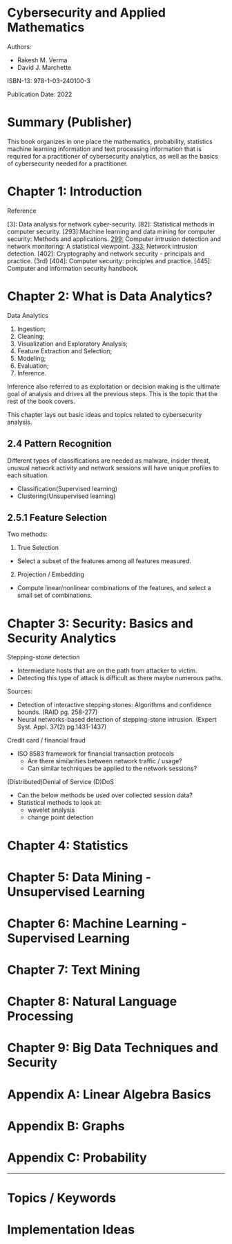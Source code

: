 # Cybersecurity and Applied Mathematics

Authors:
  - Rakesh M. Verma
  - David J. Marchette

ISBN-13: 978-1-03-240100-3

Publication Date: 2022

# Summary (Publisher)

This book organizes in one place the mathematics, probability, statistics
machine learning information and text processing information that is required
for a practitioner of cybersecurity analytics, as well as the basics of
cybersecurity needed for a practitioner.

# Chapter 1: Introduction

Reference

[3]: Data analysis for network cyber-security.
[82]: Statistical methods in computer security.
[293]:Machine learning and data mining for computer security: Methods and applications.
[299:](https://link.springer.com/book/10.1007/978-1-4757-3458-4) Computer intrusion detection and network monitoring: A statistical viewpoint. 
[333:](https://www.amazon.com/Network-Intrusion-Detection-Stephen-Northcutt/dp/0735712654) Network intrusion detection.
[402]: Cryptography and network security - principals and practice. (3rd)
[404]: Computer security: principles and practice.
[445]: Computer and information security handbook.

# Chapter 2: What is Data Analytics?

Data Analytics

1. Ingestion;
2. Cleaning;
3. Visualization and Exploratory Analysis;
4. Feature Extraction and Selection;
5. Modeling;
6. Evaluation;
7. Inference.

Inference also referred to as exploitation or decision making is the ultimate
goal of analysis and drives all the previous steps. This is the topic that the
rest of the book covers.

This chapter lays out basic ideas and topics related to cybersecurity analysis.

## 2.4 Pattern Recognition

Different types of classifications are needed as malware, insider threat, unusual 
network activity and network sessions will have unique profiles to each situation.

* Classification(Supervised learning)
* Clustering(Unsupervised learning)

## 2.5.1 Feature Selection

Two methods:

1. True Selection
  - Select a subset of the features among all features measured.
2. Projection / Embedding 
  - Compute linear/nonlinear combinations of the features, and select
    a small set of combinations.

# Chapter 3: Security: Basics and Security Analytics

Stepping-stone detection
  
  - Intermiediate hosts that are on the path from attacker to victim.
  - Detecting this type of attack is difficult as there maybe numerous paths.

  Sources:
  - Detection of interactive stepping stones: Algorithms and confidence bounds. (RAID pg. 258-277)
  - Neural networks-based detection of stepping-stone intrusion. (Expert Syst. Appl. 37(2) pg.1431-1437)

Credit card / financial fraud

  - ISO 8583 framework for financial transaction protocols
    - Are there similarities between network traffic / usage?
    - Can similar techniques be applied to the network sessions?

(Distributed)Denial of Service (D)DoS

  - Can the below methods be used over collected session data?
  - Statistical methods to look at:
    - wavelet analysis
    - change point detection


# Chapter 4: Statistics


# Chapter 5: Data Mining - Unsupervised Learning


# Chapter 6: Machine Learning - Supervised Learning


# Chapter 7: Text Mining 


# Chapter 8: Natural Language Processing


# Chapter 9: Big Data Techniques and Security


# Appendix A: Linear Algebra Basics


# Appendix B: Graphs


# Appendix C: Probability






---

# Topics / Keywords

# Implementation Ideas
